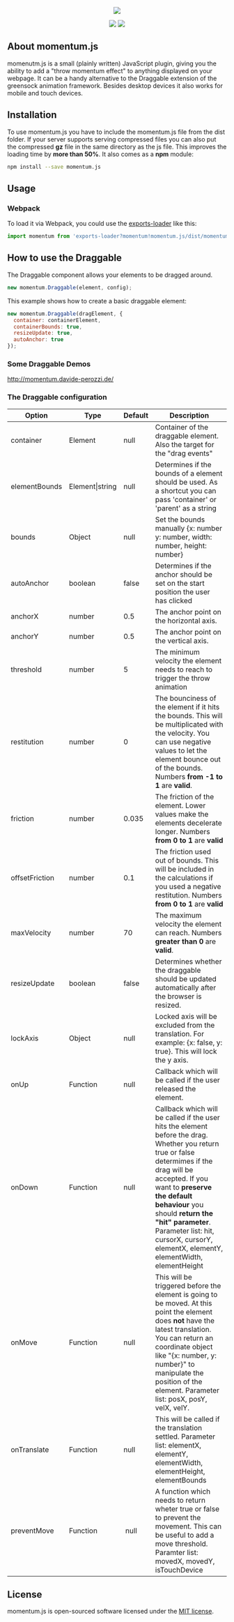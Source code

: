 <p align="center"><img src="http://i68.tinypic.com/rtg4qv.png"></p>
<p align="center">
  <a href="https://www.npmjs.com/package/momentum.js" target="_blank"><img src="https://badge.fury.io/js/momentum.js.svg"></a>
  <a href="https://opensource.org/licenses/MIT" target="_blank"><img src="https://img.shields.io/badge/License-MIT-yellow.svg"></a>
</p>

## About momentum.js

momenutm.js is a small (plainly written) JavaScript plugin, giving you the ability to add a "throw momentum effect" to anything displayed on your webpage. It can be a handy alternative to the Draggable extension of the greensock animation framework. Besides desktop devices it also works for mobile and touch devices.

## Installation

To use momentum.js you have to include the momentum.js file from the dist folder. If your server supports serving compressed files you can also put the compressed **gz** file in the same directory as the js file. This improves the loading time by **more than 50%**.
It also comes as a **npm** module:
```bash
npm install --save momentum.js
```

## Usage
### Webpack
To load it via Webpack, you could use the [exports-loader](https://github.com/webpack-contrib/exports-loader) like this:
```js
import momentum from 'exports-loader?momentum!momentum.js/dist/momentum.min.js'
```



## How to use the Draggable

The Draggable component allows your elements to be dragged around.

```javascript
new momentum.Draggable(element, config);
```

This example shows how to create a basic draggable element:

```javascript
new momentum.Draggable(dragElement, {
  container: containerElement,
  containerBounds: true,
  resizeUpdate: true,
  autoAnchor: true
});
```

### Some Draggable Demos
http://momentum.davide-perozzi.de/

### The Draggable configuration

| Option  | Type | Default | Description |
| ------------- | ------------- | ------------- | ------------- |
| container  | Element  | null | Container of the draggable element. Also the target for the "drag events" |
| elementBounds | Element&#124;string | null | Determines if the bounds of a element should be used. As a shortcut you can pass 'container' or 'parent' as a string |
| bounds | Object | null | Set the bounds manually {x: number y: number, width: number, height: number} |
| autoAnchor | boolean | false | Determines if the anchor should be set on the start position the user has clicked |
| anchorX | number | 0.5 | The anchor point on the horizontal axis. |
| anchorY | number | 0.5 | The anchor point on the vertical axis. |
| threshold | number| 5 | The minimum velocity the element needs to reach to trigger the throw animation |
| restitution | number | 0 | The bounciness of the element if it hits the bounds. This will be multiplicated with the velocity. You can use negative values to let the element bounce out of the bounds. Numbers **from -1 to 1** are **valid**.
| friction | number | 0.035 | The friction of the element. Lower values make the elements decelerate longer. Numbers **from 0 to 1** are **valid** |
| offsetFriction | number | 0.1 | The friction used out of bounds. This will be included in the calculations if you used a negative restitution. Numbers **from 0 to 1** are **valid** |
| maxVelocity | number | 70 | The maximum velocity the element can reach. Numbers **greater than 0** are **valid**. |
| resizeUpdate | boolean | false | Determines whether the draggable should be updated automatically after the browser is resized. |
| lockAxis | Object | null | Locked axis will be excluded from the translation. For example: {x: false, y: true}. This will lock the y axis. |
| onUp | Function | null | Callback which will be called if the user released the element. |
| onDown | Function | null | Callback which will be called if the user hits the element before the drag. Whether you return true or false determimes if the drag will be accepted. If you want to **preserve the default behaviour** you should **return the "hit" parameter**. Parameter list: hit, cursorX, cursorY, elementX, elementY, elementWidth, elementHeight |
| onMove | Function | null | This will be triggered before the element is going to be moved. At this point the element does **not** have the latest translation. You can return an coordinate object like "{x: number, y: number}" to manipulate the position of the element. Parameter list: posX, posY, velX, velY. |
| onTranslate | Function | null | This will be called if the translation settled. Parameter list:  elementX, elementY, elementWidth, elementHeight, elementBounds |
| preventMove | Function | null | A function which needs to return wheter true or false to prevent the movement. This can be useful to add a move threshold. Paramter list: movedX, movedY, isTouchDevice

## License
momentum.js is open-sourced software licensed under the [MIT license](http://opensource.org/licenses/MIT).
